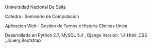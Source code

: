 Universidad Nacional De Salta

Catedra : Seminario de Computacion

Aplicacion Web - Gestion de Turnos e Historia Clinicas Unica

Desarrollado en Python 2.7, MySQL 5.4 , Django Version: 1.4 
Html ,CSS ,Jquery,Bootstrap
